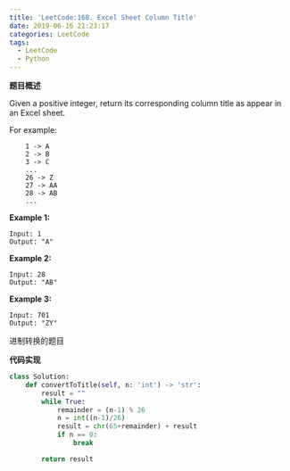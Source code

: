 ```yaml
---
title: 'LeetCode:168. Excel Sheet Column Title'
date: 2019-06-16 21:23:17
categories: LeetCode
tags:
  - LeetCode
  - Python
---
```


**题目概述**

Given a positive integer, return its corresponding column title as appear in an Excel sheet.

For example:

```
    1 -> A
    2 -> B
    3 -> C
    ...
    26 -> Z
    27 -> AA
    28 -> AB 
    ...
```

**Example 1:**

```
Input: 1
Output: "A"
```

**Example 2:**

```
Input: 28
Output: "AB"
```

**Example 3:**

```
Input: 701
Output: "ZY"
```

<!--more-->

进制转换的题目

**代码实现**

```python
class Solution:
    def convertToTitle(self, n: 'int') -> 'str':
        result = ""
        while True:
            remainder = (n-1) % 26
            n = int((n-1)/26)
            result = chr(65+remainder) + result
            if n == 0:
                break

        return result
```

